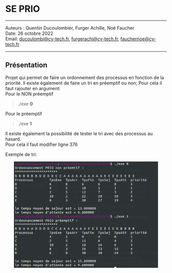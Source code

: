 # SE PRIO

---

Auteurs : Quentin Ducoulombier, Furger Achille, Noé Faucher  
Date: 26 octobre 2022  
Email: ducoulombi@cy-tech.fr, furgerachi@cy-tech.fr, fauchernoe@cy-tech.fr

---

## Présentation

Projet qui permet de faire un ordonnement des processus en fonction de la priorité.
Il existe également de faire un tri en préemptif ou non;
Pour cela il faut rajouter en argument:  
Pour le NON préemptif
> ./exe **0**  

Pour le préemptif
> ./exe **1**

Il existe également la possibilité de tester le tri avec des processus au hasard.  
Pour cela il faut modifier ligne 376
<!--TODO modifier-->

Exemple de tri:  
<p align="center">
    <img src="./dataForReadme/SE-Prio.png" width="450">
</p>